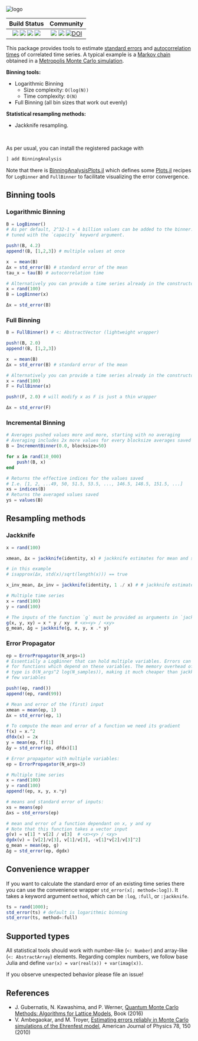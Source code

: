 ![logo](https://github.com/crstnbr/BinningAnalysis.jl/blob/master/docs/src/assets/logo_with_text.png)

| **Build Status**                                                                                |  **Community**                                                                                |
|:-----------------------------------------------------------------------------------------------:|:-----------------------------------------------------------------------------------------------:|
| ![][lifecycle-img] [![][github-ci-img]][github-ci-url] [![][codecov-img]][codecov-url] [![][pkgeval-img]][pkgeval-url] | [![][slack-img]][slack-url] [![][license-img]][license-url] [![DOI](https://zenodo.org/badge/DOI/10.5281/zenodo.3603347.svg)](https://doi.org/10.5281/zenodo.3603347) |

[docs-dev-img]: https://img.shields.io/badge/docs-dev-blue.svg
[docs-dev-url]: https://crstnbr.github.io/BinningAnalysis.jl/dev
[github-ci-img]: https://github.com/crstnbr/BinningAnalysis.jl/workflows/Run%20tests/badge.svg
[github-ci-url]: https://github.com/crstnbr/BinningAnalysis.jl/actions?query=workflow%3A%22Run+tests%22
[codecov-img]: https://img.shields.io/codecov/c/github/crstnbr/BinningAnalysis.jl/master.svg?label=codecov
[codecov-url]: http://codecov.io/github/crstnbr/BinningAnalysis.jl?branch=master

[pkgeval-img]: https://juliaci.github.io/NanosoldierReports/pkgeval_badges/B/BinningAnalysis.svg
[pkgeval-url]: https://juliaci.github.io/NanosoldierReports/pkgeval_badges/report.html

[slack-url]: https://slackinvite.julialang.org/
[slack-img]: https://img.shields.io/badge/chat-on%20slack-yellow.svg
[license-img]: https://img.shields.io/badge/License-MIT-red.svg
[license-url]: https://opensource.org/licenses/MIT

[lifecycle-img]: https://img.shields.io/badge/lifecycle-stable-blue.svg

This package provides tools to estimate [standard errors](https://en.wikipedia.org/wiki/Standard_error) and [autocorrelation times](https://en.wikipedia.org/wiki/Autocorrelation) of correlated time series. A typical example is a [Markov chain](https://en.wikipedia.org/wiki/Markov_chain) obtained in a [Metropolis Monte Carlo simulation](https://en.wikipedia.org/wiki/Metropolis%E2%80%93Hastings_algorithm).

**Binning tools:**

* Logarithmic Binning
  * Size complexity: `O(log(N))`
  * Time complexity: `O(N)`
* Full Binning (all bin sizes that work out evenly)

**Statistical resampling methods:**

* Jackknife resampling.

<br>

As per usual, you can install the registered package with

```julia
] add BinningAnalysis
```

Note that there is [BinningAnalysisPlots.jl](https://github.com/crstnbr/BinningAnalysisPlots.jl) which defines some [Plots.jl](https://github.com/JuliaPlots/Plots.jl) recipes for `LogBinner` and `FullBinner` to facilitate visualizing the error convergence.

## Binning tools

### Logarithmic Binning

```julia
B = LogBinner()
# As per default, 2^32-1 ≈ 4 billion values can be added to the binner. This value can be
# tuned with the `capacity` keyword argument.

push!(B, 4.2)
append!(B, [1,2,3]) # multiple values at once

x  = mean(B)
Δx = std_error(B) # standard error of the mean
tau_x = tau(B) # autocorrelation time

# Alternatively you can provide a time series already in the constructor
x = rand(100)
B = LogBinner(x)

Δx = std_error(B)
```

<!--
# You can also get the standard error estimates for all binning levels individually.
Δxs = all_std_errors(B)

# BETA: Check whether a level has converged
has_converged(B, 3)
# This checks whether variance/N of level 2 and 3 is approximately the same.
# To be sure that the binning analysis has converged, this criterion should be
# true over multiple levels.
# Note that this criterion is generally not true close to the maximum binning
# level. Usually this is the result of the small effective sample size, rather
# than a convergence failure.
!-->

### Full Binning

```julia
B = FullBinner() # <: AbstractVector (lightweight wrapper)

push!(B, 2.0)
append!(B, [1,2,3])

x  = mean(B)
Δx = std_error(B) # standard error of the mean

# Alternatively you can provide a time series already in the constructor
x = rand(100)
F = FullBinner(x)

push!(F, 2.0) # will modify x as F is just a thin wrapper

Δx = std_error(F)
```

### Incremental Binning

```julia
# Averages pushed values more and more, starting with no averaging
# Averaging includes 2x more values for every blocksize averages saved
B = IncrementBinner(0.0, blocksize=50)

for x in rand(10_000)
    push!(B, x)
end

# Returns the effective indices for the values saved
# I.e. [1, 2, ...49, 50, 51.5, 53.5, ..., 146.5, 148.5, 151.5, ...]
xs = indices(B)
# Returns the averaged values saved
ys = values(B)
```

## Resampling methods

### Jackknife

```julia
x = rand(100)

xmean, Δx = jackknife(identity, x) # jackknife estimates for mean and standard error of <x>

# in this example
# isapprox(Δx, std(x)/sqrt(length(x))) == true

x_inv_mean, Δx_inv = jackknife(identity, 1 ./ x) # # jackknife estimates for mean and standard error of <1/x>

# Multiple time series
x = rand(100)
y = rand(100)

# The inputs of the function `g` must be provided as arguments in `jackknife`.
g(x, y, xy) = x * y / xy  # <x><y> / <xy>
g_mean, Δg = jackknife(g, x, y, x .* y)
```

### Error Propagator

```julia
ep = ErrorPropagator(N_args=1)
# Essentially a LogBinner that can hold multiple variables. Errors can be derived
# for functions which depend on these variables. The memory overhead of this
# type is O(N_args^2 log(N_samples)), making it much cheaper than jackknife for
# few variables

push!(ep, rand())
append!(ep, rand(99))

# Mean and error of the (first) input
xmean = mean(ep, 1)
Δx = std_error(ep, 1)

# To compute the mean and error of a function we need its gradient
f(x) = x.^2
dfdx(x) = 2x
y = mean(ep, f)[1]
Δy = std_error(ep, dfdx)[1]

# Error propagator with multiple variables:
ep = ErrorPropagator(N_args=3)

# Multiple time series
x = rand(100)
y = rand(100)
append!(ep, x, y, x.*y)

# means and standard error of inputs:
xs = means(ep)
Δxs = std_errors(ep)

# mean and error of a function dependant on x, y and xy
# Note that this function takes a vector input
g(v) = v[1] * v[2] / v[3]  # <x><y> / <xy>
dgdx(v) = [v[2]/v[3], v[1]/v[3], -v[1]*v[2]/v[3]^2]
g_mean = mean(ep, g)
Δg = std_error(ep, dgdx)
```


## Convenience wrapper

If you want to calculate the standard error of an existing time series there you can use the convenience wrapper `std_error(x[; method=:log])`. It takes a keyword argument `method`, which can be `:log`, `:full`, or `:jackknife`.

```julia
ts = rand(1000);
std_error(ts) # default is logarithmic binning
std_error(ts, method=:full)
```


## Supported types

All statistical tools should work with number-like (`<: Number`) and array-like (`<: AbstractArray`) elements. Regarding complex numbers, we follow base Julia and define
`var(x) = var(real(x)) + var(imag(x))`.

If you observe unexpected behavior please file an issue!


## References

* J. Gubernatis, N. Kawashima, and P. Werner, [Quantum Monte Carlo Methods: Algorithms for Lattice Models](https://www.cambridge.org/core/books/quantum-monte-carlo-methods/AEA92390DA497360EEDA153CF1CEC7AC), Book (2016)
* V. Ambegaokar, and M. Troyer, [Estimating errors reliably in Monte Carlo simulations of the Ehrenfest model](http://aapt.scitation.org/doi/10.1119/1.3247985), American Journal of Physics 78, 150 (2010)
